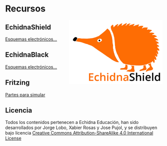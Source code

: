 # Recursos
<img src="../Logos/echidna_logo_L.jpg" width="300" align="right">

## EchidnaShield
[Esquemas electrónicos...](https://github.com/EchidnaShield/Recursos/tree/master/electronica/Shield)

## EchidnaBlack
[Esquemas electrónicos...](https://github.com/EchidnaShield/Recursos/tree/master/electronica/Black)

## Fritzing
[Partes para simular](https://github.com/EchidnaShield/Recursos/tree/master/electronica/Fritzing)


## Licencia
Todos los contenidos pertenecen a Echidna Educación, han sido desarrollados por Jorge Lobo, Xabier Rosas y Jose Pujol, y se distribuyen bajo licencia [Creative Commons Attribution-ShareAlike 4.0 International License](http://creativecommons.org/licenses/by-sa/4.0/)
